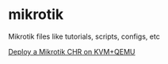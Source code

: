 # mikrotik

Mikrotik files like tutorials, scripts, configs, etc

[Deploy a Mikrotik CHR on KVM+QEMU](../master/deploy_CHR_on_KVM)
